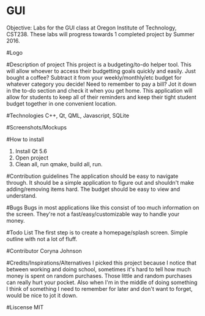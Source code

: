 # GUI
Objective: Labs for the GUI class at Oregon Institute of Technology, CST238. These labs will progress towards 1 completed project by Summer 2016.

#Logo

#Description of project
This project is a budgeting/to-do helper tool. This will allow whoever to access their budgetting goals quickly and easily. Just bought a coffee? Subtract it from your weekly/monthly/etc budget for whatever category you decide! Need to remember to pay a bill? Jot it down in the to-do section and check it when you get home. This application will allow for students to keep all of their reminders and keep their tight student budget together in one convenient location.

#Technologies
C++, Qt, QML, Javascript, SQLite

#Screenshots/Mockups

#How to install
1. Install Qt 5.6 
2. Open project 
3. Clean all, run qmake, build all, run.

#Contribution guidelines
The application should be easy to navigate through. It should be a simple application to figure out and shouldn't make adding/removing items hard. The budget should be easy to view and understand.

#Bugs
Bugs in most applications like this consist of too much information on the screen. They're not a fast/easy/customizable way to handle your money. 

#Todo List
The first step is to create a homepage/splash screen. Simple outline with not a lot of fluff.

#Contributor
Coryna Johnson

#Credits/Inspirations/Alternatives
I picked this project because I notice that between working and doing school, sometimes it's hard to tell how much money is spent on random purchases. Those little and random purchases can really hurt your pocket. Also when I'm in the middle of doing something I think of something I need to remember for later and don't want to forget, would be nice to jot it down.

#Liscense
MIT
